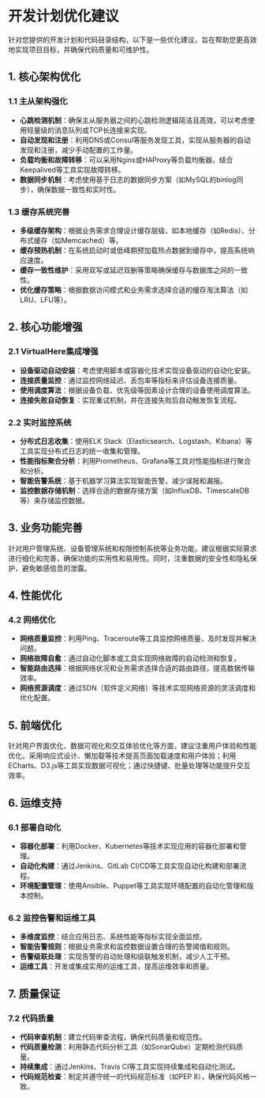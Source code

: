# 开发计划优化建议

针对您提供的开发计划和代码目录结构，以下是一些优化建议，旨在帮助您更高效地实现项目目标，并确保代码质量和可维护性。

## 1. 核心架构优化

### 1.1 主从架构强化

- **心跳检测机制**：确保主从服务器之间的心跳检测逻辑简洁且高效，可以考虑使用轻量级的消息队列或TCP长连接来实现。
- **自动发现和注册**：利用DNS或Consul等服务发现工具，实现从服务器的自动发现和注册，减少手动配置的工作量。
- **负载均衡和故障转移**：可以采用Nginx或HAProxy等负载均衡器，结合Keepalived等工具实现故障转移。
- **数据同步机制**：考虑使用基于日志的数据同步方案（如MySQL的binlog同步），确保数据一致性和实时性。

### 1.3 缓存系统完善

- **多级缓存架构**：根据业务需求合理设计缓存层级，如本地缓存（如Redis）、分布式缓存（如Memcached）等。
- **缓存预热机制**：在系统启动时或低峰期预加载热点数据到缓存中，提高系统响应速度。
- **缓存一致性维护**：采用双写或延迟双删等策略确保缓存与数据库之间的一致性。
- **优化缓存策略**：根据数据访问模式和业务需求选择合适的缓存淘汰算法（如LRU、LFU等）。

## 2. 核心功能增强

### 2.1 VirtualHere集成增强

- **设备驱动自动安装**：考虑使用脚本或容器化技术实现设备驱动的自动化安装。
- **连接质量监控**：通过监控网络延迟、丢包率等指标来评估设备连接质量。
- **使用调度算法**：根据设备负载、优先级等因素设计合理的设备使用调度算法。
- **连接失败自动恢复**：实现重试机制，并在连接失败后自动触发恢复流程。

### 2.2 实时监控系统

- **分布式日志收集**：使用ELK Stack（Elasticsearch、Logstash、Kibana）等工具实现分布式日志的统一收集和管理。
- **性能指标聚合分析**：利用Prometheus、Grafana等工具对性能指标进行聚合和分析。
- **智能告警系统**：基于机器学习算法实现智能告警，减少误报和漏报。
- **监控数据存储机制**：选择合适的数据存储方案（如InfluxDB、TimescaleDB等）来存储监控数据。

## 3. 业务功能完善

针对用户管理系统、设备管理系统和权限控制系统等业务功能，建议根据实际需求进行细化和完善，确保功能的实用性和易用性。同时，注重数据的安全性和隐私保护，避免敏感信息的泄露。

## 4. 性能优化

### 4.2 网络优化

- **网络质量监控**：利用Ping、Traceroute等工具监控网络质量，及时发现并解决问题。
- **网络故障自愈**：通过自动化脚本或工具实现网络故障的自动检测和恢复。
- **智能路由选择**：根据网络状况和业务需求选择合适的路由路径，提高数据传输效率。
- **网络资源调度**：通过SDN（软件定义网络）等技术实现网络资源的灵活调度和优化配置。

## 5. 前端优化

针对用户界面优化、数据可视化和交互体验优化等方面，建议注重用户体验和性能优化。采用响应式设计、懒加载等技术提高页面加载速度和用户体验；利用ECharts、D3.js等工具实现数据可视化；通过快捷键、批量处理等功能提升交互效率。

## 6. 运维支持

### 6.1 部署自动化

- **容器化部署**：利用Docker、Kubernetes等技术实现应用的容器化部署和管理。
- **自动化构建**：通过Jenkins、GitLab CI/CD等工具实现自动化构建和部署流程。
- **环境配置管理**：使用Ansible、Puppet等工具实现环境配置的自动化管理和版本控制。

### 6.2 监控告警和运维工具

- **多维度监控**：结合应用日志、系统性能等指标实现全面监控。
- **智能告警规则**：根据业务需求和监控数据设置合理的告警阈值和规则。
- **告警级联处理**：实现告警的自动处理和级联触发机制，减少人工干预。
- **运维工具**：开发或集成实用的运维工具，提高运维效率和质量。

## 7. 质量保证

### 7.2 代码质量

- **代码审查机制**：建立代码审查流程，确保代码质量和规范性。
- **代码质量检测**：利用静态代码分析工具（如SonarQube）定期检测代码质量。
- **持续集成**：通过Jenkins、Travis CI等工具实现持续集成和自动化测试。
- **代码规范检查**：制定并遵守统一的代码规范标准（如PEP 8），确保代码风格一致。
